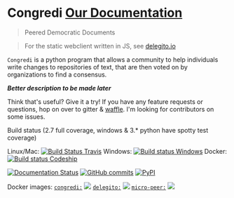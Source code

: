 # Congredi [Our Documentation](//congredi.github.io/congredi/)
> Peered Democratic Documents

> For the static webclient written in JS, see [delegito.io](//delegito.io)

`Congredi` is a python program that allows a community to help
individuals write changes to repositories of text, that are then
voted on by organizations to find a consensus.

***Better description to be made later***


Think that's useful? Give it a try! If you have any feature requests or questions,
hop on over to gitter & [waffle](https://waffle.io/congredi/congredi). I'm looking for contributors on some issues.

Build status (2.7 full coverage, windows & 3.* python have spotty test coverage)

Linux/Mac: [![Build Status Travis](https://travis-ci.org/congredi/congredi.svg?branch=master)](https://travis-ci.org/congredi/congredi)
Windows: [![Build status Windows](https://ci.appveyor.com/api/projects/status/mo003x9ygpnb316q?svg=true)](https://ci.appveyor.com/project/Thetoxicarcade/congredi)
Docker: [![Build status Codeship](https://codeship.com/projects/d1cee4c0-b9b1-0134-40ad-5e5884b780cb/status?branch=master)]()

[![Documentation Status](https://readthedocs.org/projects/congredi/badge/?version=latest)](http://congredi.readthedocs.io/en/latest/?badge=latest)
[![GitHub commits](https://img.shields.io/github/commits-since/congredi/congredi/v0.0.2-alpha.svg)](https://github.com/congredi/congredi)
[![PyPI](https://img.shields.io/pypi/v/congredi.svg)]()

Docker images:
[`congredi:`](https://hub.docker.com/r/congredi/congredi/)
[![](https://images.microbadger.com/badges/image/congredi/congredi.svg)](https://microbadger.com/images/congredi/congredi "Get your own image badge on microbadger.com")
[`delegito:`](https://hub.docker.com/r/congredi/delegito/)
[![](https://images.microbadger.com/badges/image/congredi/delegito.svg)](https://microbadger.com/images/congredi/delegito "Get your own image badge on microbadger.com")
[`micro-peer:`](https://hub.docker.com/r/congredi/micro-peer/)
[![](https://images.microbadger.com/badges/image/congredi/micro-peer.svg)](https://microbadger.com/images/congredi/micro-peer "Get your own image badge on microbadger.com")
